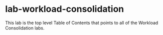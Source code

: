 # lab-workload-consolidation
This lab is the top level Table of Contents that points to all of the Workload Consolidation labs.
